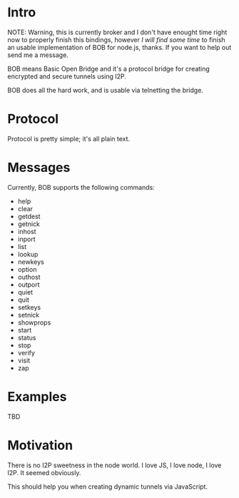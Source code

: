 # Intro

NOTE: Warning, this is currently broker and I don't have enought time right now to properly finish this bindings,
however *I will find some time* to finish an usable implementation of BOB for node.js, thanks. If you want to help
out send me a message.

BOB means Basic Open Bridge and it's a protocol bridge for creating
encrypted and secure tunnels using I2P.

BOB does all the hard work, and is usable via telnetting the bridge.

# Protocol

Protocol is pretty simple; it's all plain text.

# Messages

Currently, BOB supports the following commands:

 *  help
 *  clear
 *  getdest
 *  getnick
 *  inhost
 *  inport
 *  list
 *  lookup
 *  newkeys
 *  option
 *  outhost
 *  outport
 *  quiet
 *  quit
 *  setkeys
 *  setnick
 *  showprops
 *  start
 *  status
 *  stop
 *  verify
 *  visit
 *  zap

# Examples

TBD

# Motivation

There is no I2P sweetness in the node world. I love JS, I love node, I love I2P. It seemed obviously.

This should help you when creating dynamic tunnels via JavaScript.

